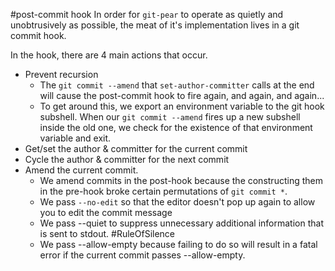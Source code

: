 #post-commit hook
In order for `git-pear` to operate as quietly and unobtrusively as possible, the meat of it's implementation lives in a git commit hook.

In the hook, there are 4 main actions that occur.
* Prevent recursion
    * The `git commit --amend` that `set-author-committer` calls at the end will cause the post-commit hook to fire again, and again, and again...
    * To get around this, we export an environment variable to the git hook subshell. When our `git commit --amend` fires up a new subshell inside the old one, we check for the existence of that environment variable and exit.
* Get/set the author & committer for the current commit
* Cycle the author & committer for the next commit
* Amend the current commit.
    * We amend commits in the post-hook because the constructing them in the pre-hook broke certain permutations of `git commit *`.
    * We pass `--no-edit` so that the editor doesn't pop up again to allow you to edit the commit message
    * We pass --quiet to suppress unnecessary additional information that is sent to stdout. #RuleOfSilence
    * We pass --allow-empty because failing to do so will result in a fatal error if the current commit passes --allow-empty.
